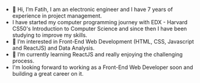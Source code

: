 - 👋 Hi, I’m Fatih, I am an electronic engineer and I have 7 years of experience in project management.
- I have started my computer programming journey with EDX - Harvard CS50's Introduction to Computer Science and since then I have been studying to improve my skills.
- 👀 I’m interested in Front-End Web Development (HTML, CSS, Javascript and ReactJS) and Data Analysis.
- 🌱 I’m currently learning ReactJS and really enjoying the challenging process.
- I'm looking forward to working as a Front-End Web Developer soon and building a great career on it.

<!---
fatihozoglu/fatihozoglu is a ✨ special ✨ repository because its `README.md` (this file) appears on your GitHub profile.
You can click the Preview link to take a look at your changes.
--->
